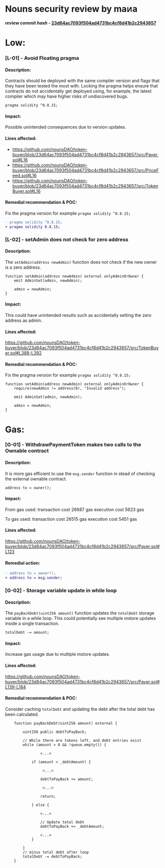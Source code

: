 
# Nouns security review by maᴎa
***review commit hash* - [23d64ac7093f504ad4731bc4cf8d41b2c2943657](https://github.com/nounsDAO/token-buyer/tree/23d64ac7093f504ad4731bc4cf8d41b2c2943657)**

# Low:
### [L-01] - Avoid Floating pragma

#### Description:
Contracts should be deployed with the same compiler version and flags that they have been tested the most with. Locking the pragma helps ensure that contracts do not accidentally get deployed using, for example, the latest compiler which may have higher risks of undiscovered bugs.

```solidity
pragma solidity ^0.8.15;
```

#### Impact:
Possible unintended consequences due to version updates.

#### Lines affected:
- https://github.com/nounsDAO/token-buyer/blob/23d64ac7093f504ad4731bc4cf8d41b2c2943657/src/Payer.sol#L16
- https://github.com/nounsDAO/token-buyer/blob/23d64ac7093f504ad4731bc4cf8d41b2c2943657/src/PriceFeed.sol#L16
- https://github.com/nounsDAO/token-buyer/blob/23d64ac7093f504ad4731bc4cf8d41b2c2943657/src/TokenBuyer.sol#L16

#### Remedial recommendation & POC:
Fix the pragma version for example `pragma solidity ^0.8.15;`
```diff
- pragma solidity ^0.8.15;
+ pragma solidity 0.8.15;
```



### [L-02] - setAdmin does not check for zero address

#### Description:
The `setAdmin(address newAdmin)` function does not check if the new owner is a zero address.

```solidity
function setAdmin(address newAdmin) external onlyAdminOrOwner {  
    emit AdminSet(admin, newAdmin);  
  
    admin = newAdmin;  
}
```

#### Impact:
This could have unintended results such as accidentally setting the zero address as admin. 

#### Lines affected:
https://github.com/nounsDAO/token-buyer/blob/23d64ac7093f504ad4731bc4cf8d41b2c2943657/src/TokenBuyer.sol#L388-L392

#### Remedial recommendation & POC:
Fix the pragma version for example `pragma solidity ^0.8.15;`
```solidity
function setAdmin(address newAdmin) external onlyAdminOrOwner {
	require(newAdmin != address(0), "Invalid address");
	
    emit AdminSet(admin, newAdmin);  
    
    admin = newAdmin;  
}
```


# Gas:
### [G-01] - WithdrawPaymentToken makes two calls to the Ownable contract

#### Description:
It is more gas efficient to use the `msg.sender` function in stead of checking the external ownable contract.

```solidity
address to = owner();
```

#### Impact:
From gas used: 
transaction cost	26687 gas 
execution cost	5623 gas 

To gas used:
transaction cost	26515 gas 
execution cost	5451 gas 

#### Lines affected:
https://github.com/nounsDAO/token-buyer/blob/23d64ac7093f504ad4731bc4cf8d41b2c2943657/src/Payer.sol#L123

#### Remedial action:

```diff
- address to = owner();
+ address to = msg.sender;
```


### [G-02] - Storage variable update in while loop
#### Description:
The `payBackDebt(uint256 amount)` function updates the `totalDebt` storage variable in a while loop. This could potentially see multiple mstore updates inside a single transaction. 

`totalDebt -= amount;`

#### Impact:
Increase gas usage due to multiple mstore updates.

#### Lines affected:
https://github.com/nounsDAO/token-buyer/blob/23d64ac7093f504ad4731bc4cf8d41b2c2943657/src/Payer.sol#L139-L184

#### Remedial recommendation & POC:
Consider caching `totalDebt` and updating the debt after the total debt has been calculated.

```solidity
    function payBackDebt(uint256 amount) external {

        uint256 public debtToPayBack;

        // While there are tokens left, and debt entries exist
        while (amount > 0 && !queue.empty()) {

                <...>

            if (amount < _debtAmount) {
            
                 <...>
                 
                debtToPayBack += amount;

                 <...>

                return;

            } else {

                <...>

                // Update total debt
                debtToPayBack += _debtAmount;
                
                <...>
            }

        }
		// minus total debt after loop
        totalDebt -= debtToPayBack;
    }
```
